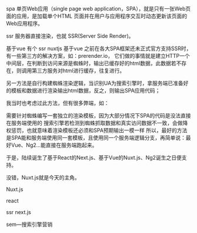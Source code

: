 spa
单页Web应用（single page web application，SPA），就是只有一张Web页面的应用，是加载单个HTML 页面并在用户与应用程序交互时动态更新该页面的Web应用程序。

ssr
服务器直接渲染，也就 SSR(Server Side Render)。

基于vue 有个 ssr 
nuxtjs 基于vue
之前在各大SPA框架还未正式官方支持SSR时，有一些第三方的解决方案，如：prerender.io， 它们做的事情就是建立HTTP一个中间层，在判断到访问来源是蜘蛛时，输出已缓存好的html数据，此数据若不存在，则调用第三方服务对html进行缓存，往复进行。

另一方法是自行构建蜘蛛渲染逻辑，当识别UA为搜索引擎时，拿服务端已准备好的模板和数据进行渲染输出html数据，反之，则输出SPA应用代码；

我当时也考虑过此方法，但有很多弊端，如：

需要针对蜘蛛编写一套独立的渲染模板，因为大部分情况下SPA的代码是没法直接在服务端使用的
搜索引擎若检测到蜘蛛抓取数据和真实访问数据不一致，会做降权惩罚，也就意味着渲染模板还必须和SPA预期输出一模一样
所以，最好的方法是SPA能和服务端使用同一套模板，且使用同一个服务端逻辑分支，再简单说：最好Vue、Ng2...能直接在服务端跑起来。

于是，陆续诞生了基于React的Next.js、基于Vue的Nuxt.js、Ng2诞生之日便支持。

没错，Nuxt.js就是今天的主角。

Nuxt.js


react 

ssr next.js

sem—搜索引擎营销